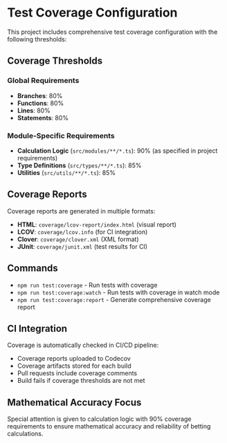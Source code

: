 # Test Coverage Configuration

This project includes comprehensive test coverage configuration with the following thresholds:

## Coverage Thresholds

### Global Requirements
- **Branches**: 80%
- **Functions**: 80% 
- **Lines**: 80%
- **Statements**: 80%

### Module-Specific Requirements
- **Calculation Logic** (`src/modules/**/*.ts`): 90% (as specified in project requirements)
- **Type Definitions** (`src/types/**/*.ts`): 85%
- **Utilities** (`src/utils/**/*.ts`): 85%

## Coverage Reports

Coverage reports are generated in multiple formats:
- **HTML**: `coverage/lcov-report/index.html` (visual report)
- **LCOV**: `coverage/lcov.info` (for CI integration)
- **Clover**: `coverage/clover.xml` (XML format)
- **JUnit**: `coverage/junit.xml` (test results for CI)

## Commands

- `npm run test:coverage` - Run tests with coverage
- `npm run test:coverage:watch` - Run tests with coverage in watch mode
- `npm run test:coverage:report` - Generate comprehensive coverage report

## CI Integration

Coverage is automatically checked in CI/CD pipeline:
- Coverage reports uploaded to Codecov
- Coverage artifacts stored for each build
- Pull requests include coverage comments
- Build fails if coverage thresholds are not met

## Mathematical Accuracy Focus

Special attention is given to calculation logic with 90% coverage requirements to ensure mathematical accuracy and reliability of betting calculations.
